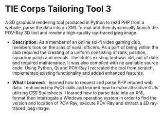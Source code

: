#  TIE Corps Tailoring Tool 3
A 3D graphical rendering tool produced in Python to read PHP from a website, parse the data into an XML format and then dynamically launch the POV-Ray 3D tool and render a high-quality ray-traced jpeg image.

- **Description:** As a member of an online sci-fi video gaming club, members took on the alias of naval officers. As a part of being within the club required the creating of a uniform consisting of rank, position, squadron patch and medals. The club's existing tool was old, out of date and required maintenance. It was also compiled with no available source code. Using Python, Qt and POV-Ray I recreated the tool from scratch, implemented existing functionality and added enhanced features.

- **What I Learned:** I learned how to request and parse PHP retuned web data. I enhanced my PyQt skills and learned how to make attractive GUIs utilising CSS Stylesheets. I learned how to parse data into an XML format then interrogate a Windows operating system in order to find the version and location of POV-Ray, execute POV-Ray and extract a £D ray-traced jpeg image.
